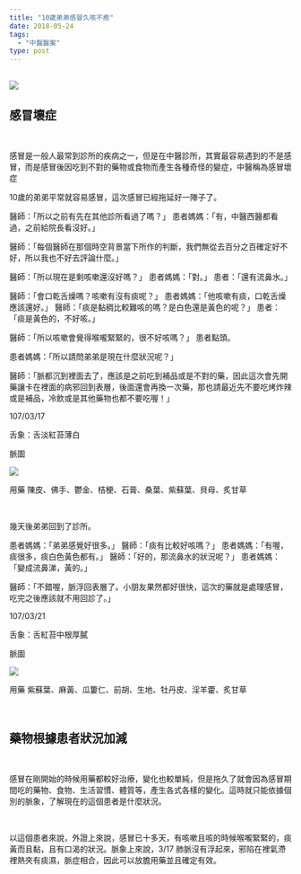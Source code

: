 ```yaml
---
title: "10歲弟弟感冒久咳不癒"
date: 2018-05-24
tags: 
  - "中醫醫案"
type: post
---
```


## ![](/images/uploads/flu-girl-300x235.jpg)

## 感冒壞症

 

感冒是一般人最常到診所的疾病之一，但是在中醫診所，其實最容易遇到的不是感冒，而是感冒後因吃到不對的藥物或食物而產生各種奇怪的變症，中醫稱為感冒壞症

10歲的弟弟平常就容易感冒，這次感冒已經拖延好一陣子了。

醫師：「所以之前有先在其他診所看過了嗎？」 患者媽媽：「有，中醫西醫都看過，之前給院長看沒好。」

醫師：「每個醫師在那個時空背景當下所作的判斷，我們無從去百分之百確定好不好，所以我也不好去評論什麼。」

醫師：「所以現在是剩咳嗽還沒好嗎？」 患者媽媽：「對。」 患者：「還有流鼻水。」

醫師：「會口乾舌燥嗎？咳嗽有沒有痰呢？」 患者媽媽：「他咳嗽有痰，口乾舌燥應該還好。」 醫師：「痰是黏稠比較難咳的嗎？是白色還是黃色的呢？」 患者：「痰是黃色的，不好咳。」

醫師：「所以咳嗽會覺得喉嚨緊緊的，很不好咳嗎？」 患者點頭。

患者媽媽：「所以請問弟弟是現在什麼狀況呢？」

醫師：「脈都沉到裡面去了，應該是之前吃到補品或是不對的藥，因此這次會先開藥讓卡在裡面的病邪回到表層，後面還會再換一次藥，那也請最近先不要吃烤炸辣或是補品，冷飲或是其他藥物也都不要吃喔！」

107/03/17

舌象：舌淡紅苔薄白

脈圖

![](/images/uploads/0317-300x212.png)

用藥 陳皮、佛手、鬱金、桔梗、石膏、桑葉、紫蘇葉、貝母、炙甘草

 

幾天後弟弟回到了診所。

患者媽媽：「弟弟感覺好很多。」 醫師：「痰有比較好咳嗎？」 患者媽媽：「有喔，痰很多，痰白色黃色都有。」 醫師：「好的，那流鼻水的狀況呢？」 患者媽媽：「變成流鼻涕，黃的。」

醫師：「不錯喔，脈浮回表層了。小朋友果然都好很快，這次的藥就是處理感冒，吃完之後應該就不用回診了。」

107/03/21

舌象：舌紅苔中根厚膩

脈圖

![](/images/uploads/0321-300x212.png)

用藥 紫蘇葉、麻黃、瓜簍仁、前胡、生地、牡丹皮、淫羊藿、炙甘草

 

## 藥物根據患者狀況加減

 

感冒在剛開始的時候用藥都較好治療，變化也較單純，但是拖久了就會因為感冒期間吃的藥物、食物、生活習慣、體質等，產生各式各樣的變化。這時就只能依據個別的脈象，了解現在的這個患者是什麼狀況。

 

以這個患者來說，外證上來說，感冒已十多天，有咳嗽且咳的時候喉嚨緊緊的，痰黃而且黏，且有口渴的狀況。脈象上來說，3/17 肺脈沒有浮起來，邪陷在裡氣滯裡熱夾有痰濕，脈症相合，因此可以放膽用藥並且確定有效。
